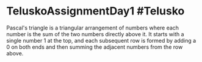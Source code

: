 # TeluskoAssignmentDay1 #Telusko
Pascal's triangle is a triangular arrangement of numbers where each number is the sum of the two numbers directly above it. It starts with a single number 1 at the top, and each subsequent row is formed by adding a 0 on both ends and then summing the adjacent numbers from the row above. 
